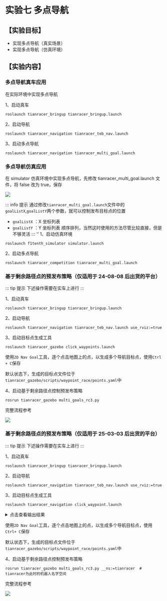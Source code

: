 # 实验七 多点导航

## 【实验目标】

- 实现多点导航（真实场景）
- 实现多点导航（仿真环境）

## 【实验内容】

### 多点导航真车应用

在实际环境中实现多点导航

1、启动真车
```shell
roslaunch tianracer_bringup tianracer_bringup.launch
```

2、启动导航
```shell
roslaunch tianracer_navigation tianracer_teb_nav.launch
```

3、启动多点导航

```shell
roslaunch tianracer_navigation tianracer_multi_goal.launch
```

### 多点导航仿真应用

在 simulator 仿真环境中实现多点导航，先修改 tianracer_multi_goal.launch 文件，将 false 改为 true，保存

![](https://tianbot-pic.oss-cn-beijing.aliyuncs.com/tianbot/202112211740915.png)

::: info 提示
通过修改`tianracer_multi_goal.launch`文件中的`goalListX`,`goalListY`两个参数，就可以控制发布目标点的位置
- `goalListX` ：X 坐标列表
- `goalListY` ：Y 坐标列表
顺序排列，当然这时使用的方法尽管比较直接，但是不够灵活
:::
‘’
1、启动仿真环境

```shell
roslaunch f1tenth_simulator simulator.launch
```

2、启动多点导航
```shell
roslaunch tianracer_competition tianracer_multi_goal.launch
```

### 基于剩余路径点的预发布策略（仅适用于 24-08-08 后出货的平台）

::: tip 提示
下述操作需要在实车上进行
:::

1、启动真车
```shell
roslaunch tianracer_bringup tianracer_bringup.launch
```

2、启动导航
```shell
roslaunch tianracer_navigation tianracer_teb_nav.launch use_rviz:=true
```

3、启动目标点生成工具

```shell
roslaunch tianracer_gazebo click_waypoints.launch
```
使用`2D Nav Goal`工具，逐个点击地图上的点，以生成多个导航目标点，使用`Ctrl + C`保存

默认状态下，生成的目标点文件位于`tianracer_gazebo/scripts/waypoint_race/points.yaml`中

4、启动基于剩余路径点控制预发布策略

```shell
rosrun tianracer_gazebo multi_goals_rc3.py
```

完整流程参考

![](https://tianbot-pic.oss-cn-beijing.aliyuncs.com/tianbot-pic/Tianbot-Docwaypoints_multi_goals_rc3.gif)


### 基于剩余路径点的预发布策略（仅适用于 25-03-03 后出货的平台）

::: tip 提示
下述操作需要在实车上进行
:::

1、启动真车
```shell
roslaunch tianracer_bringup tianracer_bringup.launch
```

2、启动导航
```shell
roslaunch tianracer_navigation tianracer_teb_nav.launch use_rviz:=true
```

3、启动目标点生成工具

```shell
roslaunch tianracer_navigation click_waypoint.launch
```

<details>
<summary>点击查看输出结果</summary>

```bash
... logging to /home/tianbot/.ros/log/103b9b86-f8a3-11ef-af1f-48b02debe296/roslaunch-tianbot-orin-nano-124139.log
Checking log directory for disk usage. This may take a while.
Press Ctrl-C to interrupt
Done checking log file disk usage. Usage is <1GB.

started roslaunch server http://192.168.0.213:36315/

SUMMARY
========

PARAMETERS
 * /click_waypoint/filename: /home/tianbot/tia...
 * /rosdistro: noetic
 * /rosversion: 1.16.0

NODES
  /
    click_waypoint (tianracer_gazebo/waypoint_generator.py)

ROS_MASTER_URI=http://localhost:11311kv

process[click_waypoint-1]: started with pid [124301]
[INFO] [1741056497.558010]: Initialized, use 2D Nav Goal to generate waypoints in your map
[WARN] [1741056497.563058]: press Ctrl+C to save!
[INFO] [1741056585.994035]: Clicked : (-0.8600000739097595, 2.799999713897705, 0.0)
[INFO] [1741056635.688134]: Clicked : (2.5054666996002197, -4.861459255218506, 0.0)
[INFO] [1741056646.807771]: Clicked : (-1.8506286144256592, 2.8969454765319824, 0.0)
[INFO] [1741056654.131478]: Clicked : (0.42706814408302307, -3.9219095706939697, 0.0)
^C[click_waypoint-1] killing on exit
[INFO] [1741056659.568502]: your waypoints files save as: 
------------------------------------------------
 /home/tianbot/tianbot_ws/src/tianracer/tianracer_gazebo/scripts/waypoint_race/test_points.yaml 
------------------------------------------------
[INFO] [1741056659.581228]: File generated
shutting down processing monitor...
... shutting down processing monitor complete
done

```
</details>

使用`2D Nav Goal`工具，逐个点击地图上的点，以生成多个导航目标点，使用`Ctrl+ C`保存

默认状态下，生成的目标点文件位于`tianracer_gazebo/scripts/waypoint_race/points.yaml`中

4、启动基于剩余路径点控制预发布策略

```shell
rosrun tianracer_gazebo multi_goals_rc3.py __ns:=tianracer  # tianracer为此时的机器人名字空间
```

完整流程参考

![](https://tianbot-pic.oss-cn-beijing.aliyuncs.com/tianbot-pic/Tianbot-Docwaypoints_multi_goals_rc3.gif)